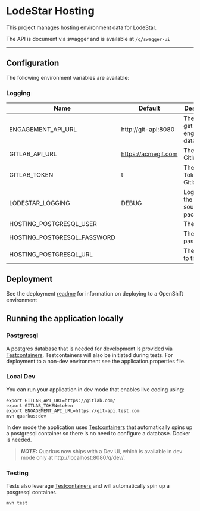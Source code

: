 # LodeStar Hosting

This project manages hosting environment data for LodeStar.

The API is document via swagger and is available at `/q/swagger-ui`

----

## Configuration

The following environment variables are available:

### Logging
| Name | Default | Description|
|------|---------|------------|
| ENGAGEMENT_API_URL | http://git-api:8080 | The url to get engagement data |
| GITLAB_API_URL | https://acmegit.com | The url to Gitlab |
| GITLAB_TOKEN | t | The Access Token for Gitlab |
| LODESTAR_LOGGING | DEBUG | Logging to the base source package | 
| HOSTING_POSTGRESQL_USER | | The db user | 
| HOSTING_POSTGRESQL_PASSWORD | | The db password |
| HOSTING_POSTGRESQL_URL | | The jdbc url to the db |

## Deployment

See the deployment [readme](./deployment) for information on deploying to a OpenShift environment

## Running the application locally

### Postgresql 

A postgres database that is needed for development Is provided via [Testcontainers](https://www.testcontainers.org/). Testcontainers will also be initiated during tests. For deployment to a non-dev environment see the application.properties file.

### Local Dev

You can run your application in dev mode that enables live coding using:

```
export GITLAB_API_URL=https://gitlab.com/ 
export GITLAB_TOKEN=token
export ENGAGEMENT_API_URL=https://git-api.test.com 
mvn quarkus:dev
```

In dev mode the application uses [Testcontainers](https://www.testcontainers.org/) that automatically spins up a postgresql container so there is no need to configure a database. Docker is needed.


> **_NOTE:_**  Quarkus now ships with a Dev UI, which is available in dev mode only at http://localhost:8080/q/dev/.

### Testing

Tests also leverage [Testcontainers](https://www.testcontainers.org/) and will automatically spin up a posgresql container.

```
mvn test
```